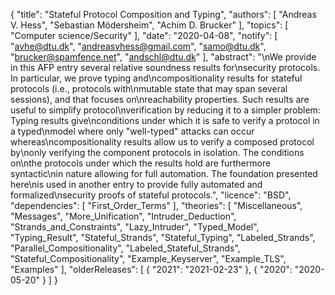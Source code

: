 {
    "title": "Stateful Protocol Composition and Typing",
    "authors": [
        "Andreas V. Hess",
        "Sebastian Mödersheim",
        "Achim D. Brucker"
    ],
    "topics": [
        "Computer science/Security"
    ],
    "date": "2020-04-08",
    "notify": [
        "avhe@dtu.dk",
        "andreasvhess@gmail.com",
        "samo@dtu.dk",
        "brucker@spamfence.net",
        "andschl@dtu.dk"
    ],
    "abstract": "\nWe provide in this AFP entry several relative soundness results for\nsecurity protocols. In particular, we prove typing and\ncompositionality results for stateful protocols (i.e., protocols with\nmutable state that may span several sessions), and that focuses on\nreachability properties. Such results are useful to simplify protocol\nverification by reducing it to a simpler problem: Typing results give\nconditions under which it is safe to verify a protocol in a typed\nmodel where only \"well-typed\" attacks can occur whereas\ncompositionality results allow us to verify a composed protocol by\nonly verifying the component protocols in isolation. The conditions on\nthe protocols under which the results hold are furthermore syntactic\nin nature allowing for full automation. The foundation presented here\nis used in another entry to provide fully automated and formalized\nsecurity proofs of stateful protocols.",
    "licence": "BSD",
    "dependencies": [
        "First_Order_Terms"
    ],
    "theories": [
        "Miscellaneous",
        "Messages",
        "More_Unification",
        "Intruder_Deduction",
        "Strands_and_Constraints",
        "Lazy_Intruder",
        "Typed_Model",
        "Typing_Result",
        "Stateful_Strands",
        "Stateful_Typing",
        "Labeled_Strands",
        "Parallel_Compositionality",
        "Labeled_Stateful_Strands",
        "Stateful_Compositionality",
        "Example_Keyserver",
        "Example_TLS",
        "Examples"
    ],
    "olderReleases": [
        {
            "2021": "2021-02-23"
        },
        {
            "2020": "2020-05-20"
        }
    ]
}